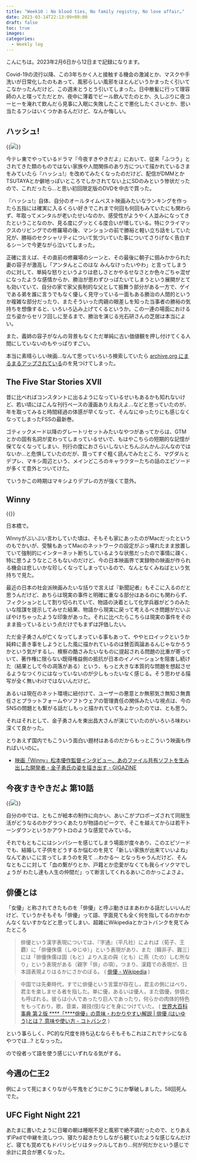 ```yaml
---
title: "Week10 : No blood ties, No family registry, No love affair…"
date: 2023-03-14T22:13:09+09:00
draft: false
toc: true
images:
categories:
  - Weekly log
---
```

こんにちは。2023年2月6日から12日まで記録になります。

Covid-19の流行以降、この3年ちかく人と接触する機会の激減とか、マスクや手洗いが日常化したのもあって、風邪らしい風邪をほとんどいうかまったく引いてこなかったんだけど、この週末とうとう引いてしまった。日中散髪に行って理容師の人と喋ってただとか、夜中に薄着でビール飲んでたのとか、久しぶりに夜コーヒーを淹れて飲んだら見事に入眠に失敗したことで悪化したくさいとか、思い当たるフシはいくつかあるんだけど、なんか悔しい。

<!--more-->

## ハッシュ!

{{<image src="/images/2023/0311_hush.jpg">}}

今テレ東でやっているドラマ『今夜すきやきだよ』において、従来「ふつう」とされてきた類のものではない家族や人間関係のあり方について描かれているさまをみていたら『ハッシュ!』を改めてみたくなったのだけど、配信がDMMとかTSUTAYAとか僻地っぽいところでしかされてない上にSDのみという惨状だったので、これだったら…と思い初回限定版のDVDを中古で買った。

『ハッシュ!』自体、自分のオールタイムベスト映画みたいなランキングを作ったら五指には確実に入るくらい好きでこれまで何回も何回もみていたにも関わらず、年取ってメンタルが老いたせいなのか、感受性がようやく人並みになってきたということなのか、見る度にグッとくる度合いが増している。特にクライマックスのリビングでの修羅場の後、マンションの前で勝裕と軽い立ち話をしていた兄が、勝裕のセクシャリティについて気づいていた事についてさりげなく告白するシーンで今更ながら泣いてしまった。

正確に言えば、その直前の修羅場のシーンと、その最後に朝子に掴みかかられた妻の容子が激高し「アンタんとこのはな みんなけったいやわ」と言ってしまうのに対して、単純な怒りというよりは悲しさとかやるせなさとか色々ごちゃ混ぜになったような感情からか、勝治が思わずひっぱたいてしまうという展開がとても効いていて、自分の家で家父長制的な父として振舞う部分がある一方で、ゲイである弟を誰に言うでもなく優しく見守っている一面もある勝治の人間的というか複雑な部分だったり、またそういった肉親の眼差しを知った当事者の勝裕の気持ちを想像すると、いろいろ込み上げてくるというか。この一連の場面における立ち姿からセリフ回しに至るまで、勝治を演じる光石研さんの芝居は本当によい。

また、義姉の容子がなんの背景もなくただ単純に古い価値観を押し付けてくる人間にしていないのもやっぱりすごい。 

本当に素晴らしい映画…なんて思っていろいろ検索していたら [archive.org にまるまるアップされている](https://archive.org/details/hush-2001-1)のを見つけてしまった。

## The Five Star Stories XVII

昔に比べればコンスタントに出るようになっているせいもあるかも知れないけど、若い頃にはこんな刊行ペースの漫画ありえねえよ…などと思っていたのが、年を取ってみると時間経過の体感が早くなって、そんなにゆったりにも感じなくなってしまったFSSの最新巻。

ゴティックメード以降のグレートリセットみたいなやつがあってからは、GTMとかの固有名詞が変わってしまっているせいで、もはやこちらの短期的な記憶が保てなくなってしまい、刊行の度におさらいしないとちんぷんかんぷんなのではないか…と危惧していたのだが、買ってすぐ粗く読んでみたところ、マグダルとデプレ、マキシ周辺という、メインどころのキャラクターたちの話のエピソードが多くて意外とついてけた。

ていうかこの時期はマキシよりデプレの方が強くて意外。

## Winny

{{<youtube qGBtaIPNbuM>}}

日本橋で。

Winnyがぶいぶい言わしていた頃は、そもそも家にあったのがMacだったというのもでかいが、受験もあってMacのネットワークの設定がぶっ壊れたまま放置していて強制的にインターネット断ちしているような状態だったので事情に疎く、特に思うようなところもないのだけど、今の日本映画界で実録物の映画が作られる機会は悲しいかな珍しくなってしまっているので、なんとなくみねばという気持ちで見た。

最近の日本の社会派映画みたいな括りで言えば『新聞記者』もそこに入るのだと思うんだけど、あちらは現実の事件と明確に重なる部分はあるのにも関わらず、フィクションとして割り切られていて、物語の決着として化学兵器がどうのみたいな陰謀を提示してみせた結果、物語から現実に戻って考えるべき問題がだいぶぼやけちゃったような印象があった。それに比べたらこちらは現実の事件をそのまま扱っているという点だけでもまずは評価したい。

ただ金子勇さんが亡くなってしまっている事もあって、ややヒロイックというか純粋に善き事をしようとした風に描かれているのは賛否両論あるんじゃなかろうかという気がするし、検察の酷さみたいなものに提起される問題の比重が寄っていて、著作権に限らない既得権益側の抵抗が日本のイノベーションを阻害し続けた（結果として今の凋落がある）という、もっと大きな本質的な問題を想起させるようなつくりにはなっていないのが少しもったいなく感じる。そう思わせる描写が全く無いわけではないんだけど。

あるいは現在のネット環境に紐付けて、ユーザーの悪意とか無邪気さ無知さ無責任さとプラットフォームやソフトウェアの管理責任の関係みたいな視点は、今のSNSの問題とも繋がる話だしもっと描かれていてもよかったのでは、とも思う。

それはそれとして、金子勇さんを東出昌大さんが演じていたのがいろいろ味わい深くて良かった。

とりあえず国内でもこういう面白い題材はあるのだからもっとこういう映画も作ればいいのに。

- [映画「Winny」松本優作監督インタビュー、あのファイル共有ソフトを生み出した開発者・金子勇氏の姿を描き出す - GIGAZINE](https://gigazine.net/news/20230311-winny-yusaku-matsumoto-interview/)

## 今夜すきやきだよ 第10話

{{<image src="/images/2023/0311_sukiyaki.webp">}}

自分の中では、ともこが絵本の制作に向かい、あいこがプロポーズされて同居生活がどうなるのかグラつくあたりが物語のピークで、そこを越えてからは若干トーンダウンというかアウトロのような感覚でみている。

それでもともこにはシンパシーを感じてしまう場面が度々あり、このエピソードでも、結婚して子供をどうするか悩むのを見て「新しい家族が出来ていいよね」なんてあいこに言ってしまうのを見て …わかる～ となっちゃうんだけど、そんなともこに対して「血の繋がりとか、戸籍とか恋愛がなくても我らイソクマでしょうが わたし達も人生の仲間だ」って断言してくれるあいこのかっこよさよ。

## 俳優とは

「女優」と称されてきたものを「俳優」と呼ぶ動きはまあわかる話だしいいんだけど、ていうかそもそも「俳優」って語、字面見ても全く何を指してるのかわかんなくないすかなどと思ってしまい、超雑にWikipediaとかコトバンクを見てみたところ

> 俳優という漢字表現については、『字通』（平凡社）によれば〔荀子、王覇〕に「俳優侏儒（しゆじゆ）」という表現があり、また〔韓非子、難三〕には「俳優侏儒は固（もと）より人主の與（とも）に燕（たの）しむ所なり」という表現がある（親字「俳」の項）。つまり、漢籍での表現が、日本語表現よりはるかにさかのぼる。 ( [俳優 - Wikipedia](https://ja.wikipedia.org/wiki/%E4%BF%B3%E5%84%AA) )
> 

> 中国では先秦時代，すでに俳優という言葉が存在し，君主の側にはべり，君主を楽しませる者を指した。単に優，あるいは優人，また倡優，俳倡とも呼ばれる。彼らは小人であったり巨人であったり，何らかの肉体的特色をもっており，歌，音楽，雑技(伎)などを身につけていた。 ( [世界大百科事典 第２版 ****「****俳優」の意味・わかりやすい解説 | 俳優 (はいゆう)とは？ 意味や使い方 - コトバンク](https://kotobank.jp/word/%E4%BF%B3%E5%84%AA-113153) )
> 

という事らしく、PC的な尺度を持ち込むならそもそもこれはこれでナシになるやつでは…? となっった。

ので役者って語を使う感じにいずれなる気がする。

## 今週の仁王2

例によって死にまくりながら牛鬼をどうにかこうにか撃破しました。58回死んでた。

## UFC Fight Night 221

あたまに書いたように日曜の朝は睡眠不足と風邪で絶不調だったので、とりあえずiPadで中継を流しつつ、寝たり起きたりしながら観ていたような感じなんだけど、寝ても覚めてもドバリシビリはタックルしており…何が何だかという感じで余計に具合が悪くなった。
